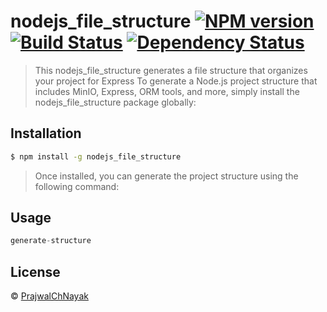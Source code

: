 # nodejs_file_structure [![NPM version][npm-image]][npm-url] [![Build Status][travis-image]][travis-url] [![Dependency Status][daviddm-image]][daviddm-url]
> This nodejs_file_structure generates a file structure that organizes your project for Express To generate a Node.js project structure that includes MinIO, Express, ORM tools, and more, simply install the nodejs_file_structure package globally:



## Installation

```sh
$ npm install -g nodejs_file_structure
```
>Once installed, you can generate the project structure using the following command:
## Usage

```js
generate-structure
```
## License

 © [PrajwalChNayak](Demo)


[npm-image]: https://badge.fury.io/js/nodejs_file_structure.svg
[npm-url]: https://npmjs.org/package/nodejs_file_structure
[travis-image]: https://travis-ci.com/PrajwalChNayak/nodejs_file_structure.svg?branch=master
[travis-url]: https://travis-ci.com/PrajwalChNayak/nodejs_file_structure
[daviddm-image]: https://david-dm.org/PrajwalChNayak/nodejs_file_structure.svg?theme=shields.io
[daviddm-url]: https://david-dm.org/PrajwalChNayak/nodejs_file_structure
